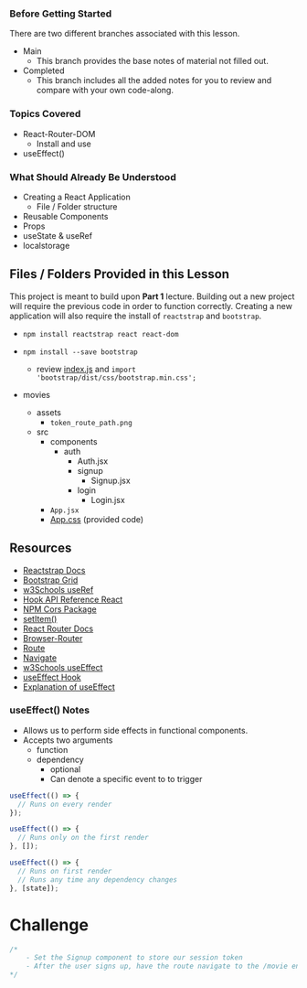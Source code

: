 ### Before Getting Started
There are two different branches associated with this lesson.
- Main
  - This branch provides the base notes of material not filled out.
- Completed
  - This branch includes all the added notes for you to review and compare with your own code-along.

### Topics Covered
- React-Router-DOM
  - Install and use
- useEffect()

### What Should Already Be Understood
- Creating a React Application
  - File / Folder structure
- Reusable Components
- Props
- useState & useRef
- localstorage

## Files / Folders Provided in this Lesson
This project is meant to build upon **Part 1** lecture. Building out a new project will require the previous code in order to function correctly. Creating a new application will also require the install of `reactstrap` and `bootstrap`. 
- `npm install reactstrap react react-dom`
- `npm install --save bootstrap`
  - review [index.js](./src/index.js) and `import 'bootstrap/dist/css/bootstrap.min.css';`

- movies
  - assets
    - `token_route_path.png`
  - src
    - components
      - auth
        - Auth.jsx
        - signup
          - Signup.jsx
        - login
          - Login.jsx
    - `App.jsx`
    - [App.css](./src/App.css) (provided code)

## Resources
- [Reactstrap Docs](https://reactstrap.github.io/?path=/docs/components-forms--input#hidden-labels)
- [Bootstrap Grid](https://getbootstrap.com/docs/5.3/layout/grid/)
- [w3Schools useRef](https://www.w3schools.com/react/react_useref.asp)
- [Hook API Reference React](https://reactjs.org/docs/hooks-reference.html#useref)
- [NPM Cors Package](https://www.npmjs.com/package/cors)
- [setItem()](https://www.w3schools.com/jsref/met_storage_setitem.asp)
- [React Router Docs](https://reactrouter.com/en/main)
- [Browser-Router](https://reactrouter.com/en/main/router-components/browser-router)
- [Route](https://reactrouter.com/en/main/route/route)
- [Navigate](https://reactrouter.com/en/main/components/navigate)
- [w3Schools useEffect](https://www.w3schools.com/react/react_useeffect.asp)
- [useEffect Hook](https://reactjs.org/docs/hooks-effect.html)
- [Explanation of useEffect](https://dmitripavlutin.com/react-useeffect-explanation/)

### useEffect() Notes
- Allows us to perform side effects in functional components.
- Accepts two arguments
  - function
  - dependency
    - optional
    - Can denote a specific event to to trigger

```js
useEffect(() => {
  // Runs on every render
});

useEffect(() => {
  // Runs only on the first render
}, []);

useEffect(() => {
  // Runs on first render
  // Runs any time any dependency changes
}, [state]);
```

# Challenge
```js
/*
    - Set the Signup component to store our session token
    - After the user signs up, have the route navigate to the /movie endpoint to display our placeholder page.
*/
```